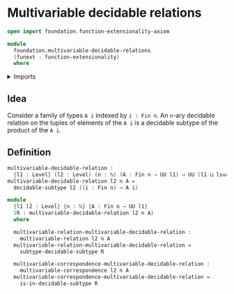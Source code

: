 # Multivariable decidable relations

```agda
open import foundation.function-extensionality-axiom

module
  foundation.multivariable-decidable-relations
  (funext : function-extensionality)
  where
```

<details><summary>Imports</summary>

```agda
open import elementary-number-theory.natural-numbers

open import foundation.decidable-subtypes funext
open import foundation.multivariable-correspondences funext
open import foundation.multivariable-relations funext
open import foundation.universe-levels

open import univalent-combinatorics.standard-finite-types funext
```

</details>

## Idea

Consider a family of types `A i` indexed by `i : Fin n`. An `n`-ary decidable
relation on the tuples of elements of the `A i` is a decidable subtype of the
product of the `A i`.

## Definition

```agda
multivariable-decidable-relation :
  {l1 : Level} (l2 : Level) (n : ℕ) (A : Fin n → UU l1) → UU (l1 ⊔ lsuc l2)
multivariable-decidable-relation l2 n A =
  decidable-subtype l2 ((i : Fin n) → A i)

module _
  {l1 l2 : Level} {n : ℕ} {A : Fin n → UU l1}
  (R : multivariable-decidable-relation l2 n A)
  where

  multivariable-relation-multivariable-decidable-relation :
    multivariable-relation l2 n A
  multivariable-relation-multivariable-decidable-relation =
    subtype-decidable-subtype R

  multivariable-correspondence-multivariable-decidable-relation :
    multivariable-correspondence l2 n A
  multivariable-correspondence-multivariable-decidable-relation =
    is-in-decidable-subtype R
```
